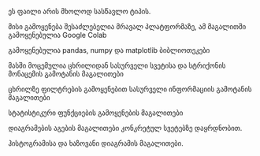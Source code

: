 ეს ფაილი არის მხოლოდ სასწავლო ტიპის.

მისი გამოყენება შესაძლებელია მრავალ პლატფორმაზე, ამ მაგალითში გამოყენებულია Google Colab

გამოყენებულია pandas, numpy და matplotlib ბიბლიოთეკები

მასში მოცემულია ცხრილიდან სასურველი სვეტისა და სტრიქონის მონაცემის გამოტანის მაგალითები

ცხრილზე ფილტრების გამოყენებით სასურველი ინფორმაციის გამოტანის მაგალითები

სტატისტიკური ფუნქციების გამოყენების მაგალითები

დიაგრამების აგების მაგალითები კონკრეტულ სვეტებზე დაყრდნობით.

ჰისტოგრამისა და ხაზოვანი დიაგრამის მაგალითები.

